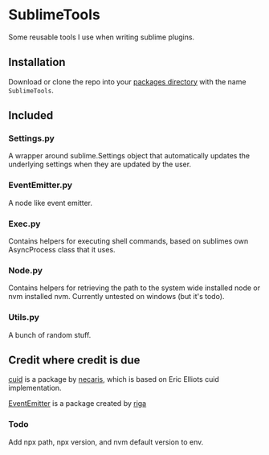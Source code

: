 # SublimeTools

Some reusable tools I use when writing sublime plugins.

## Installation

Download or clone the repo into your [packages directory](https://stackoverflow.com/questions/7808452/what-is-the-full-path-to-the-packages-folder-for-sublime-text-2-on-mac-os-lion) with the name `SublimeTools`.

## Included

### Settings.py

A wrapper around sublime.Settings object that automatically updates the underlying settings when they are updated by the user.

### EventEmitter.py

A node like event emitter.

### Exec.py

Contains helpers for executing shell commands, based on sublimes own AsyncProcess class that it uses.

### Node.py

Contains helpers for retrieving the path to the system wide installed node or nvm installed nvm. Currently untested on windows (but it's todo).

### Utils.py

A bunch of random stuff.

## Credit where credit is due

[cuid](https://github.com/necaris/cuid.py) is a package by [necaris](https://github.com/necaris), which is based on Eric Elliots cuid implementation.

[EventEmitter](https://github.com/riga/pymitter) is a package created by [riga](https://github.com/riga)


### Todo

Add npx path, npx version, and nvm default version to env.

